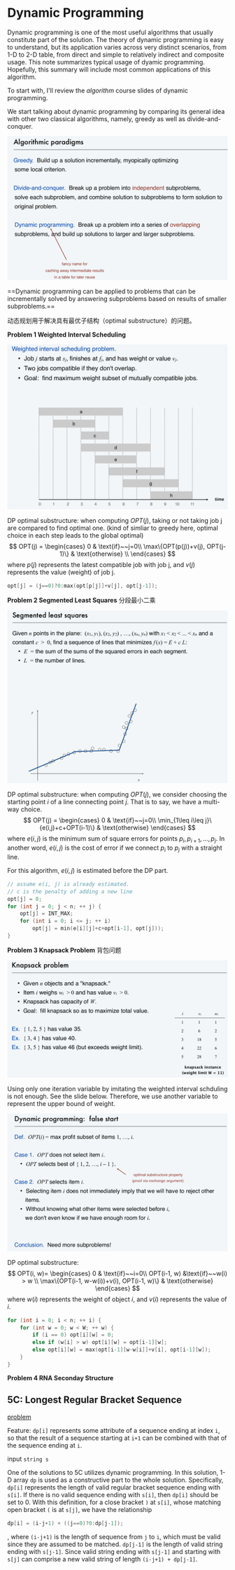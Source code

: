 # Dynamic Programming

Dynamic programming is one of the most useful algorithms that usually constitute part of the solution. The theory of dynamic programming is easy to understand, but its application varies across very distinct scenarios, from 1-D to 2-D table, from direct and simple to relatively indirect and composite usage. This note summarizes typical usage of dyamic programming. Hopefully, this summary will include most common applications of this algorithm.

To start with, I'll review the *algorithm* course slides of dynamic programming.

We start talking about dynamic programming by comparing its general idea with other two classical algorithms, namely, greedy as well as divide-and-conquer.

![1563005514640](dp/1563005514640.png)

==Dynamic programming can be applied to problems that can be incrementally solved by answering subproblems based on results of smaller subproblems.==

动态规划用于解决具有最优子结构（optimal substructure）的问题。

**Problem 1 Weighted Interval Scheduling**

![1563006968329](dp/1563006968329.png)

DP optimal substructure: when computing $OPT(j)$, taking or not taking job j are compared to find optimal one. (kind of simliar to greedy here, optimal choice in each step leads to the global optimal)
$$
OPT(j) = 
\begin{cases}
0 & \text{if}~~j=0\\
\max\{OPT(p(j))+v(j), OPT(j-1)\} & \text{otherwise} \\
\end{cases}
$$
where $p(j)$ represents the latest compatible job with job j, and $v(j)$ represents the value (weight) of job j.

```c++
opt[j] = (j==0)?0:max(opt[p[j]]+v[j], opt[j-1]);
```

**Problem 2 Segmented Least Squares** 分段最小二乘

![1563008072566](dp/1563008072566.png)

DP optimal substructure: when computing $OPT(j)$, we consider choosing the starting point $i$ of a line connecting point $j$. That is to say, we have a multi-way choice.
$$
OPT(j) =
\begin{cases}
0 & \text{if}~~j=0\\
\min_{1\leq i\leq j}\{e(i,j)+c+OPT(i-1)\} & \text{otherwise}
\end{cases}
$$
where $e(i,j)$ is the minimum sum of square errors for points $p_i, p_{i+1}, \ldots, p_j$. In another word, $e(i,j)$ is the cost of error if we connect $p_i$ to $p_j$ with a straight line.

For this algorithm, $e(i,j)$ is estimated before the DP part.

```c++
// assume e(i, j) is already estimated.
// c is the penalty of adding a new line 
opt[j] = 0;
for (int j = 0; j < n; ++ j) {
    opt[j] = INT_MAX;
    for (int i = 0; i <= j; ++ i)
        opt[j] = min(e[i][j]+c+opt[i-1], opt[j]));
}
```

**Problem 3 Knapsack Problem** 背包问题

![1563008967230](dp/1563008967230.png)

Using only one iteration variable by imitating the weighted interval schduling is not enough. See the slide below. Therefore, we use another variable to represent the upper bound of weight.

![1563009077073](dp/1563009077073.png)

DP optimal substructure:
$$
OPT(i, w)=
\begin{cases}
0 & \text{if}~~i=0\\
OPT(i-1, w) &\text{if}~~w(i) > w \\
\max\{OPT(i-1, w-w(i))+v(i), OPT(i-1, w)\} & \text{otherwise}
\end{cases}
$$
where $w(i)$ represents the weight of object $i$, and $v(i)$ represents the value of $i$.

```c++
for (int i = 0; i < n; ++ i) {
    for (int w = 0; w < W; ++ w) {
        if (i == 0) opt[i][w] = 0;
        else if (w[i] > w) opt[i][w] = opt[i-1][w];
        else opt[i][w] = max(opt[i-1][w-w[i]]+v[i], opt[i-1][w]);
    }
}
```

**Problem 4 RNA Seconday Structure**





## 5C: Longest Regular Bracket Sequence

[problem](https://codeforces.com/problemset/problem/5/C)

Feature: `dp[i]` represents some attribute of a sequence ending at index `i`, so that the result of a sequence starting at `i+1` can be combined with that of the sequence ending at `i`.

input `string s`

One of the solutions to 5C utilizes dynamic programming. In this solution, 1-D array `dp` is used as a constructive part to the whole solution. Specifically, `dp[i]` represents the length of valid regular bracket sequence ending with  `s[i]`. If there is no valid sequence ending with `s[i]`, then `dp[i]` should be set to 0. With this definition, for a close bracket `)` at `s[i]`, whose matching open bracket `(` is at `s[j]`, we have the relationship

```c++
dp[i] = (i-j+1) + ((j==0)?0:dp[j-1]);
```

, where `(i-j+1)` is the length of sequence from `j` to `i`, which must be valid since they are assumed to be matched. `dp[j-1]` is the length of valid string ending with `s[j-1]`. Since valid string ending with `s[j-1]` and starting with `s[j]` can comprise a new valid string of length `(i-j+1) + dp[j-1]`. 